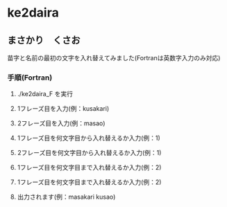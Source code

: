 # ke2daira

## まさかり　くさお

苗字と名前の最初の文字を入れ替えてみました(Fortranは英数字入力のみ対応)

### 手順(Fortran)
1. ./ke2daira_F を実行

2. 1フレーズ目を入力(例：kusakari)

3. 2フレーズ目を入力(例：masao)

4. 1フレーズ目を何文字目から入れ替えるか入力(例：1)

5. 2フレーズ目を何文字目から入れ替えるか入力(例：1)

6. 1フレーズ目を何文字目まで入れ替えるか入力(例：2)

7. 1フレーズ目を何文字目まで入れ替えるか入力(例：2)

8. 出力されます(例：masakari kusao)




